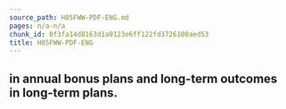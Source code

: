 ```yaml
---
source_path: H05FWW-PDF-ENG.md
pages: n/a-n/a
chunk_id: 0f3fa14d8163d1a9123e6ff122fd3726100aed53
title: H05FWW-PDF-ENG
---
```

## in annual bonus plans and long-term outcomes in long-term plans.
